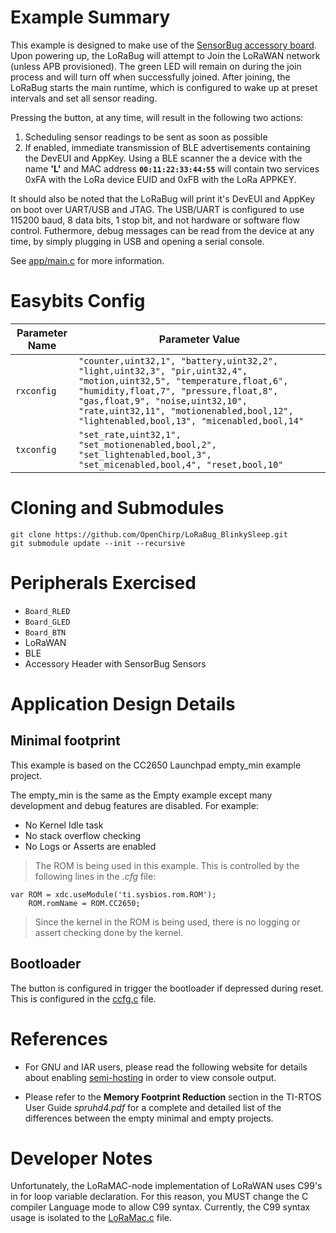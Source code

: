 # Example Summary
This example is designed to make use of the [SensorBug accessory board](https://github.com/OpenChirp/LoRaBug/tree/master/Modules/SensorBug).
Upon powering up, the LoRaBug will attempt to Join the LoRaWAN network
(unless APB provisioned). The green LED will remain on during the join process
and will turn off when successfully joined.
After joining, the LoRaBug starts the main runtime, which is configured
to wake up at preset intervals and set all sensor reading.

Pressing the button, at any time, will result in the following two actions:
1. Scheduling sensor readings to be sent as soon as possible
2. If enabled, immediate transmission of BLE advertisements containing the
   DevEUI and AppKey. Using a BLE scanner the a device with the name **'L'** and MAC address **`00:11:22:33:44:55`** will contain two services 0xFA with the LoRa device EUID and 0xFB with the LoRa APPKEY.

It should also be noted that the LoRaBug will print it's DevEUI and AppKey
on boot over UART/USB and JTAG.
The USB/UART is configured to use 115200 baud, 8 data bits, 1 stop bit,
and not hardware or software flow control.
Futhermore, debug messages can be read from the device at any time, by simply
plugging in USB and opening a serial console.

See [app/main.c](app/main.c) for more information.

# Easybits Config

| Parameter Name       | Parameter Value  |
| -------------------- | ---------------- |
| `rxconfig` | `"counter,uint32,1", "battery,uint32,2", "light,uint32,3", "pir,uint32,4", "motion,uint32,5", "temperature,float,6", "humidity,float,7", "pressure,float,8", "gas,float,9", "noise,uint32,10", "rate,uint32,11", "motionenabled,bool,12", "lightenabled,bool,13", "micenabled,bool,14"` |
| `txconfig` | `"set_rate,uint32,1", "set_motionenabled,bool,2", "set_lightenabled,bool,3", "set_micenabled,bool,4", "reset,bool,10"` |



# Cloning and Submodules

```
git clone https://github.com/OpenChirp/LoRaBug_BlinkySleep.git
git submodule update --init --recursive
```

# Peripherals Exercised

* `Board_RLED`
* `Board_GLED`
* `Board_BTN`
* LoRaWAN
* BLE
* Accessory Header with SensorBug Sensors

# Application Design Details

## Minimal footprint
This example is based on the CC2650 Launchpad empty_min example project.

The empty_min is the same as the Empty example except many development
and debug features are disabled. For example:

* No Kernel Idle task
* No stack overflow checking
* No Logs or Asserts are enabled

> The ROM is being used in this example. This is controlled
> by the following lines in the *.cfg* file:

```
var ROM = xdc.useModule('ti.sysbios.rom.ROM');
    ROM.romName = ROM.CC2650;
```
> Since the kernel in the ROM is being used, there is no logging or assert
checking done by the kernel.

## Bootloader
The button is configured in trigger the bootloader if depressed during reset.
This is configured in the [ccfg.c](ccfg.c) file.

# References

* For GNU and IAR users, please read the following website for details
  about enabling [semi-hosting](http://processors.wiki.ti.com/index.php/TI-RTOS_Examples_SemiHosting)
  in order to view console output.

* Please refer to the __Memory Footprint Reduction__ section in the
TI-RTOS User Guide *spruhd4.pdf* for a complete and detailed list of the
differences between the empty minimal and empty projects.

# Developer Notes
Unfortunately, the LoRaMAC-node implementation of LoRaWAN uses C99's in for loop
variable declaration. For this reason, you MUST change the C compiler Language
mode to allow C99 syntax.
Currently, the C99 syntax usage is isolated to the
[LoRaMac.c](loramac/src/mac/LoRaMac.c) file.